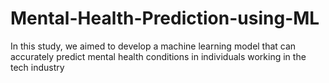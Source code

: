 # Mental-Health-Prediction-using-ML
 In this study, we  aimed to develop a machine learning model that can accurately  predict mental health conditions in individuals working in the  tech industry
